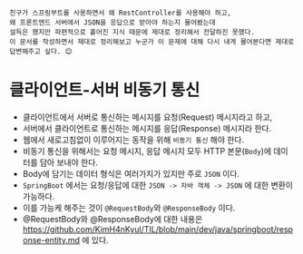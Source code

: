 ```
친구가 스프링부트를 사용하면서 왜 RestController를 사용해야 하고,   
왜 프론트엔드 서버에서 JSON을 응답으로 받아야 하는지 물어봤는데   
설득은 했지만 파편적으로 흩어진 지식 때문에 제대로 정리해서 전달하진 못했다.  
이 문서를 작성하면서 제대로 정리해보고 누군가 이 문제에 대해 다시 내게 물어본다면 제대로 답변해주고 싶다. 😊  
```

# 클라이언트-서버 비동기 통신 

- 클라이언트에서 서버로 통신하는 메시지를 요청(Request) 메시지라고 하고,
- 서버에서 클라이언트로 통신하는 메시지를 응답(Response) 메시지라 한다.
- 웹에서 새로고침없이 이루어지는 동작을 위해 `비동기 통신` 해야 한다.  
- 비동기 통신을 위해서는 요청 메시지, 응답 메시지 모두 HTTP 본문(`Body`)에 데이터를 담아 보내야 한다.  
- Body에 담기는 데이터 형식은 여러가지가 있지만 주로 `JSON` 이다.
- `SpringBoot` 에서는 요청/응답에 대한 `JSON -> 자바 객체 -> JSON` 에 대한 변환이 가능하다.
- 이를 가능케 해주는 것이 `@RequestBody`와 `@ResponseBody` 이다. 
- @RequestBody와 @ResponseBody에 대한 내용은   
  https://github.com/KimH4nKyul/TIL/blob/main/dev/java/springboot/response-entity.md 에 있다.
